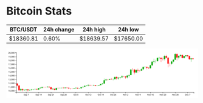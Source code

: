 # Bitcoin Stats

BTC/USDT|24h change|24h high|24h low|
|---|---|---|---|
|$18360.81|0.60%|$18639.57|$17650.00|

<img src="./chart.svg">
